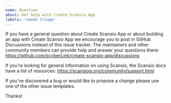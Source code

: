 ```yaml
---
name: Question
about: Get help with Create Scansio App
labels: 'needs triage'
---
```


If you have a general question about Create Scansio App or about building an app with Create Scansio App we encourage you to post in GitHub Discussions instead of this issue tracker. The maintainers and other community members can provide help and answer your questions there: https://github.com/scyberLink/create-scansio-app/discussions

If you're looking for general information on using Scansio, the Scansio docs have a list of resources: https://scansiojs.org/community/support.html

If you've discovered a bug or would like to propose a change please use one of the other issue templates.

Thanks!
